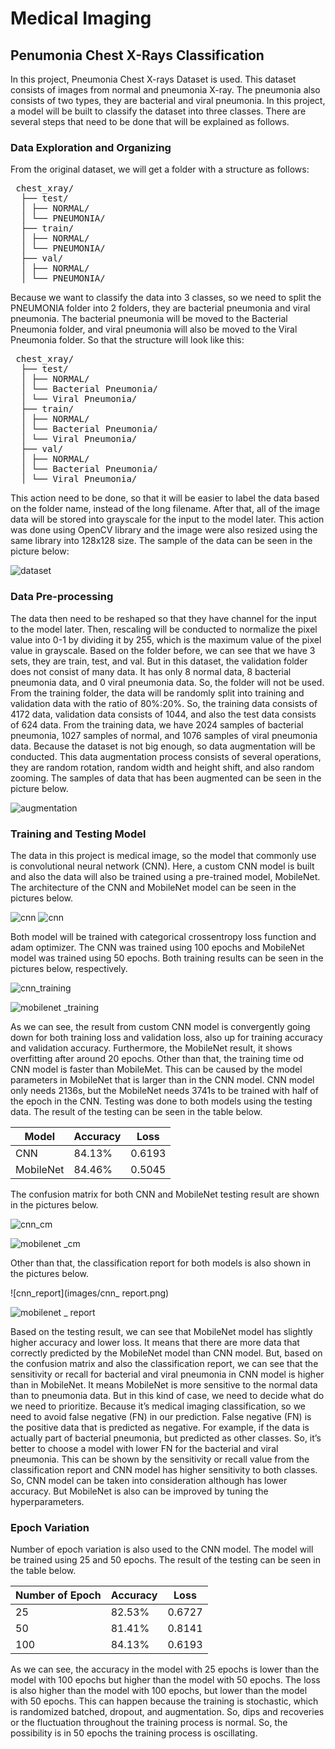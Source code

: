# Medical Imaging
## Penumonia Chest X-Rays Classification

In this project, Pneumonia Chest X-rays Dataset is used. This dataset consists of images from normal and pneumonia X-ray. The pneumonia also consists of two types, they are bacterial and viral pneumonia. In this project, a model will be built to classify the dataset into three classes. There are several steps that need to be done that will be explained as follows. 

### Data Exploration and Organizing

From the original dataset, we will get a folder with a structure as follows: 

<pre> chest_xray/ 
  ├── test/ 
  │ ├── NORMAL/ 
  │ └── PNEUMONIA/ 
  ├── train/ 
  │ ├── NORMAL/ 
  │ └── PNEUMONIA/ 
  ├── val/ 
  │ ├── NORMAL/ 
  │ └── PNEUMONIA/ </pre>
  
Because we want to classify the data into 3 classes, so we need to split the PNEUMONIA folder into 2 folders, they are bacterial pneumonia and viral pneumonia. The bacterial pneumonia will be moved to the Bacterial Pneumonia folder, and viral pneumonia will also be moved to the Viral Pneumonia folder. So that the structure will look like this: 

<pre> chest_xray/ 
  ├── test/ 
  │ ├── NORMAL/ 
  │ └── Bacterial Pneumonia/ 
  │ └── Viral Pneumonia/ 
  ├── train/ 
  │ ├── NORMAL/ 
  │ └── Bacterial Pneumonia/ 
  │ └── Viral Pneumonia/ 
  ├── val/ 
  │ ├── NORMAL/ 
  │ └── Bacterial Pneumonia/ 
  │ └── Viral Pneumonia/ </pre>
  
This action need to be done, so that it will be easier to label the data based on the folder name, instead of the long filename. 
After that, all of the image data will be stored into grayscale for the input to the model later. This action was done using OpenCV library and the image were also resized using the same library into 128x128 size.  The sample of the data can be seen in the picture below:

![dataset](images/xray.png)

### Data Pre-processing

The data then need to be reshaped so that they have channel for the input to the model later. Then, rescaling will be conducted to normalize the pixel value into 0-1 by dividing it by 255, which is the maximum value of the pixel value in grayscale. 
Based on the folder before, we can see that we have 3 sets, they are train, test, and val. But in this dataset, the validation folder does not consist of many data. It has only 8 normal data, 8 bacterial pneumonia data, and 0 viral pneumonia data. So, the folder will not be used. From the training folder, the data will be randomly split into training and validation data with the ratio of 80%:20%. So, the training data consists of 4172 data, validation data consists of 1044, and also the test data consists of 624 data. From the training data, we have 2024 samples of bacterial pneumonia, 1027 samples of normal, and 1076 samples of viral pneumonia data. 
Because the dataset is not big enough, so data augmentation will be conducted. This data augmentation process consists of several operations, they are random rotation, random width and height shift, and also random zooming. The samples of data that has been augmented can be seen in the picture below.  

![augmentation](images/augmentasi.png)

### Training and Testing Model 

The data in this project is medical image, so the model that commonly use is convolutional neural network (CNN). Here, a custom CNN model is built and also the data will also be trained using a pre-trained model, MobileNet. The architecture of the CNN and MobileNet model can be seen in the pictures below. 

![cnn](images/cnn_arch.png)
![cnn](images/mobilenet_arch.png)

Both model will be trained with categorical crossentropy loss function and adam optimizer. The CNN was trained using 100 epochs and MobileNet model was trained using 50 epochs. Both training results can be seen in the pictures below, respectively.

![cnn_training](images/cnn_train.png)

![mobilenet _training](images/mobilenet_train.png)

As we can see, the result from custom CNN model is convergently going down for both training loss and validation loss, also up for training accuracy and validation accuracy. Furthermore, the MobileNet result, it shows overfitting after around 20 epochs. Other than that, the training time od CNN model is faster than MobileMet. This can be caused by the model parameters in MobileNet that is larger than in the CNN model. CNN model only needs 2136s, but the MobileNet needs 3741s to be trained with half of the epoch in the CNN. 
Testing was done to both models using the testing data. The result of the testing can be seen in the table below. 

| Model | Accuracy | Loss |
|---------|-------------|-------|
| CNN | 84.13% | 0.6193 |
| MobileNet | 84.46% | 0.5045 |

The confusion matrix for both CNN and MobileNet testing result are shown in the pictures below. 

![cnn_cm](images/cnn_cm.png)

![mobilenet _cm](images/mobilenet_cm.png)

Other than that, the classification report for both models is also shown in the pictures below. 

![cnn_report](images/cnn_ report.png)

![mobilenet _ report](images/mobilenet_report.png)

Based on the testing result, we can see that MobileNet model has slightly higher accuracy and lower loss. It means that there are more data that correctly predicted by the MobileNet model than CNN model. 
But, based on the confusion matrix and also the classification report, we can see that the sensitivity or recall for bacterial and viral pneumonia in CNN model is higher than in MobileNet. It means MobileNet is more sensitive to the normal data than to pneumonia data. But in this kind of case, we need to decide what do we need to prioritize. Because it’s medical imaging classification, so we need to avoid false negative (FN) in our prediction. False negative (FN) is the positive data that is predicted as negative. For example, if the data is actually part of bacterial pneumonia, but predicted as other classes. So, it’s better to choose a model with lower FN for the bacterial and viral pneumonia. This can be shown by the sensitivity or recall value from the classification report and CNN model has higher sensitivity to both classes. So, CNN model can be taken into consideration although has lower accuracy. But MobileNet is also can be improved by tuning the hyperparameters. 

### Epoch Variation

Number of epoch variation is also used to the CNN model. The model will be trained using 25 and 50 epochs. The result of the testing can be seen in the table below. 

| Number of Epoch | Accuracy | Loss |
|-----------------------|-------------|-------|
| 25 | 82.53% | 0.6727 |
| 50 | 81.41% | 0.8141 |
| 100 | 84.13% | 0.6193 |

As we can see, the accuracy in the model with 25 epochs is lower than the model with 100 epochs but higher than the model with 50 epochs. The loss is also higher than the model with 100 epochs, but lower than the model with 50 epochs. This can happen because the training is stochastic, which is randomized batched, dropout, and augmentation. So, dips and recoveries or the fluctuation throughout the training process is normal. So, the possibility is in 50 epochs the training process is oscillating. 
